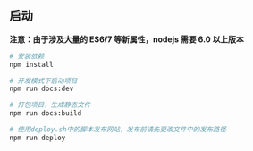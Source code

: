 ## 启动

**注意：由于涉及大量的 ES6/7 等新属性，nodejs 需要 6.0 以上版本**

~~~bash
# 安装依赖
npm install

# 开发模式下启动项目
npm run docs:dev

# 打包项目，生成静态文件
npm run docs:build

# 使用deploy.sh中的脚本发布网站，发布前请先更改文件中的发布路径
npm run deploy
~~~

